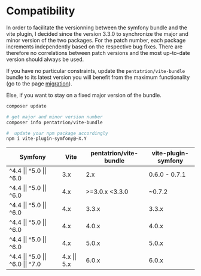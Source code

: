 # Compatibility

In order to facilitate the versionning between the symfony bundle and the vite plugin, I decided since the version 3.3.0 to synchronize the major and minor version of the two packages. For the patch number, each package increments independently based on the respective bug fixes. There are therefore no correlations between patch versions and the most up-to-date version should always be used.

If you have no particular constraints, update the `pentatrion/vite-bundle` bundle to its latest version you will benefit from the maximum functionality (go to the page [migration](/fr/extra/migration)).

Else, if you want to stay on a fixed major version of the bundle.

```bash
composer update

# get major and minor version number
composer info pentatrion/vite-bundle

#  update your npm package accordingly
npm i vite-plugin-symfony@~X.Y
```


| Symfony                            | Vite          | pentatrion/vite-bundle | vite-plugin-symfony |
|------------------------------------|---------------|------------------------|---------------------|
| ^4.4 \|\| ^5.0 \|\| ^6.0           | 3.x           | 2.x                    | 0.6.0 - 0.7.1       |
| ^4.4 \|\| ^5.0 \|\| ^6.0           | 4.x           | \>=3.0.x \<3.3.0       | ~0.7.2              |
| ^4.4 \|\| ^5.0 \|\| ^6.0           | 4.x           | 3.3.x                  | 3.3.x               |
| ^4.4 \|\| ^5.0 \|\| ^6.0           | 4.x           | 4.0.x                  | 4.0.x               |
| ^4.4 \|\| ^5.0 \|\| ^6.0           | 4.x           | 5.0.x                  | 5.0.x               |
| ^4.4 \|\| ^5.0 \|\| ^6.0 \|\| ^7.0 | 4.x \|\| 5.x  | 6.0.x                  | 6.0.x               |


